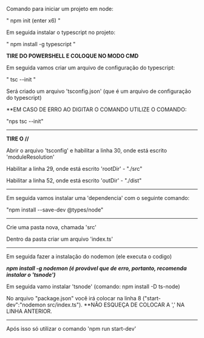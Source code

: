 Comando para iniciar um projeto em node:

" npm init (enter x6) "

Em seguida instalar o typescript no projeto:

" npm install -g typescript "

**TIRE DO POWERSHELL E COLOQUE NO MODO CMD**

Em seguida vamos criar um arquivo de configuração do typescript:

" tsc --init "

Será criado um arquivo 'tsconfig.json' (que é um arquivo de configuração do typescript)

**EM CASO DE ERRO AO DIGITAR O COMANDO UTILIZE O COMANDO:

"nps tsc --init"

--------------------------------------------

**TIRE O //**

Abrir o arquivo 'tsconfig' e habilitar a linha 30, onde está escrito 'moduleResolution'

Habilitar a linha 29, onde está escrito 'rootDir' - "./src"

Habilitar a linha 52, onde está escrito 'outDir' - "./dist"

---------------------------------------------

Em seguida vamos instalar uma 'dependencia' com o seguinte comando:

"npm install --save-dev @types/node"

----------------------------------------------

Crie uma pasta nova, chamada 'src'

Dentro da pasta criar um arquivo 'index.ts'

----------------------------------------------

Em seguida fazer a instalação do nodemon (ele executa o codigo)

***npm install -g nodemon (é provável que de erro, portanto, recomenda instalar o 'tsnode')***

Em seguida vamo instalar 'tsnode' (comando: npm install -D ts-node)

No arquivo "package.json" você irá colocar na linha 8 ("start-dev":"nodemon src/index.ts"). **NÃO ESQUEÇA DE COLOCAR A ',' NA LINHA ANTERIOR.

----------------------------------------------

Após isso só utilizar o comando 'npm run start-dev'